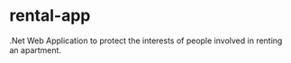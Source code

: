 # rental-app
.Net Web Application to protect the interests of people involved in renting an apartment.
